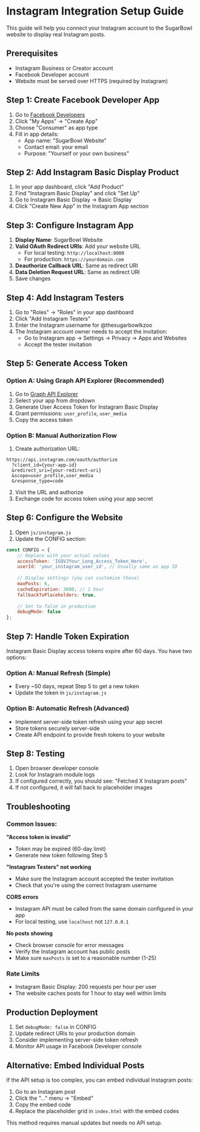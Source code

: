 # Instagram Integration Setup Guide

This guide will help you connect your Instagram account to the SugarBowl website to display real Instagram posts.

## Prerequisites
- Instagram Business or Creator account
- Facebook Developer account
- Website must be served over HTTPS (required by Instagram)

## Step 1: Create Facebook Developer App

1. Go to [Facebook Developers](https://developers.facebook.com/)
2. Click "My Apps" → "Create App"
3. Choose "Consumer" as app type
4. Fill in app details:
   - App name: "SugarBowl Website"
   - Contact email: your email
   - Purpose: "Yourself or your own business"

## Step 2: Add Instagram Basic Display Product

1. In your app dashboard, click "Add Product"
2. Find "Instagram Basic Display" and click "Set Up"
3. Go to Instagram Basic Display → Basic Display
4. Click "Create New App" in the Instagram App section

## Step 3: Configure Instagram App

1. **Display Name**: SugarBowl Website
2. **Valid OAuth Redirect URIs**: Add your website URL
   - For local testing: `http://localhost:8000`
   - For production: `https://yourdomain.com`
3. **Deauthorize Callback URL**: Same as redirect URI
4. **Data Deletion Request URL**: Same as redirect URI
5. Save changes

## Step 4: Add Instagram Testers

1. Go to "Roles" → "Roles" in your app dashboard  
2. Click "Add Instagram Testers"
3. Enter the Instagram username for @thesugarbowlkzoo
4. The Instagram account owner needs to accept the invitation:
   - Go to Instagram app → Settings → Privacy → Apps and Websites
   - Accept the tester invitation

## Step 5: Generate Access Token

### Option A: Using Graph API Explorer (Recommended)
1. Go to [Graph API Explorer](https://developers.facebook.com/tools/explorer/)
2. Select your app from dropdown
3. Generate User Access Token for Instagram Basic Display
4. Grant permissions: `user_profile`, `user_media`
5. Copy the access token

### Option B: Manual Authorization Flow
1. Create authorization URL:
```
https://api.instagram.com/oauth/authorize
  ?client_id={your-app-id}
  &redirect_uri={your-redirect-uri}
  &scope=user_profile,user_media
  &response_type=code
```
2. Visit the URL and authorize
3. Exchange code for access token using your app secret

## Step 6: Configure the Website

1. Open `js/instagram.js`
2. Update the CONFIG section:

```javascript
const CONFIG = {
    // Replace with your actual values
    accessToken: 'IGQVJYour_Long_Access_Token_Here',
    userId: 'your_instagram_user_id', // Usually same as app ID
    
    // Display settings (you can customize these)
    maxPosts: 6,
    cacheExpiration: 3600, // 1 hour
    fallbackToPlaceholders: true,
    
    // Set to false in production
    debugMode: false
};
```

## Step 7: Handle Token Expiration

Instagram Basic Display access tokens expire after 60 days. You have two options:

### Option A: Manual Refresh (Simple)
- Every ~50 days, repeat Step 5 to get a new token
- Update the token in `js/instagram.js`

### Option B: Automatic Refresh (Advanced)
- Implement server-side token refresh using your app secret
- Store tokens securely server-side
- Create API endpoint to provide fresh tokens to your website

## Step 8: Testing

1. Open browser developer console
2. Look for Instagram module logs
3. If configured correctly, you should see: "Fetched X Instagram posts"
4. If not configured, it will fall back to placeholder images

## Troubleshooting

### Common Issues:

**"Access token is invalid"**
- Token may be expired (60-day limit)
- Generate new token following Step 5

**"Instagram Testers" not working**
- Make sure the Instagram account accepted the tester invitation
- Check that you're using the correct Instagram username

**CORS errors**
- Instagram API must be called from the same domain configured in your app
- For local testing, use `localhost` not `127.0.0.1`

**No posts showing**
- Check browser console for error messages
- Verify the Instagram account has public posts
- Make sure `maxPosts` is set to a reasonable number (1-25)

### Rate Limits
- Instagram Basic Display: 200 requests per hour per user
- The website caches posts for 1 hour to stay well within limits

## Production Deployment

1. Set `debugMode: false` in CONFIG
2. Update redirect URIs to your production domain
3. Consider implementing server-side token refresh
4. Monitor API usage in Facebook Developer console

## Alternative: Embed Individual Posts

If the API setup is too complex, you can embed individual Instagram posts:

1. Go to an Instagram post
2. Click the "..." menu → "Embed"
3. Copy the embed code
4. Replace the placeholder grid in `index.html` with the embed codes

This method requires manual updates but needs no API setup.